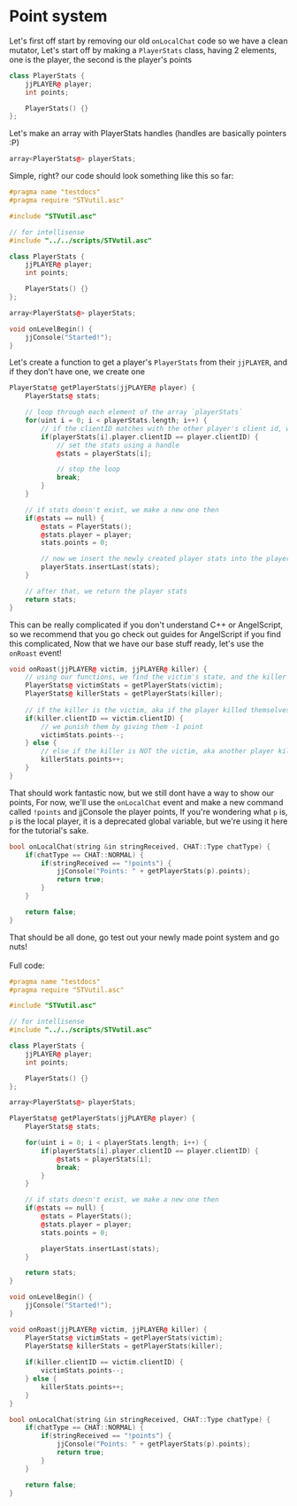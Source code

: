 # Point system
<!-- TODO: make getPlayerStats not use a jjPLAYER, but instead have it so i can do something like: `playerStats[clientID]` for easier use, so we can (i think) remove the for loop -->

Let's first off start by removing our old `onLocalChat` code so we have a clean mutator, Let's start off by making a `PlayerStats` class, having 2 elements, one is the player, the second is the player's points

```cpp
class PlayerStats {
    jjPLAYER@ player;
    int points;

    PlayerStats() {}
};
```
Let's make an array with PlayerStats handles (handles are basically pointers :P)
```cpp
array<PlayerStats@> playerStats;
```

Simple, right? our code should look something like this so far:
```cpp
#pragma name "testdocs"
#pragma require "STVutil.asc"

#include "STVutil.asc"

// for intellisense
#include "../../scripts/STVutil.asc"

class PlayerStats {
    jjPLAYER@ player;
    int points;

    PlayerStats() {}
};

array<PlayerStats@> playerStats;

void onLevelBegin() {
    jjConsole("Started!");
}
```
Let's create a function to get a player's `PlayerStats` from their `jjPLAYER`, and if they don't have one, we create one
```cpp
PlayerStats@ getPlayerStats(jjPLAYER@ player) {
    PlayerStats@ stats;

    // loop through each element of the array `playerStats`
    for(uint i = 0; i < playerStats.length; i++) {
        // if the clientID matches with the other player's client id, we found the stats
        if(playerStats[i].player.clientID == player.clientID) {
            // set the stats using a handle
            @stats = playerStats[i];

            // stop the loop
            break;
        }
    }

    // if stats doesn't exist, we make a new one then
    if(@stats == null) {
        @stats = PlayerStats();
        @stats.player = player;
        stats.points = 0;

        // now we insert the newly created player stats into the playerStats array
        playerStats.insertLast(stats);
    }

    // after that, we return the player stats
    return stats;
}
```
This can be really complicated if you don't understand C++ or AngelScript, so we recommend that you go check out guides for AngelScript if you find this complicated, Now that we have our base stuff ready, let's use the `onRoast` event!
```cpp
void onRoast(jjPLAYER@ victim, jjPLAYER@ killer) {
    // using our functions, we find the victim's state, and the killer's stats
    PlayerStats@ victimStats = getPlayerStats(victim);
    PlayerStats@ killerStats = getPlayerStats(killer);
    
    // if the killer is the victim, aka if the player killed themselves
    if(killer.clientID == victim.clientID) {
        // we punish them by giving them -1 point
        victimStats.points--;
    } else {
        // else if the killer is NOT the victim, aka another player killed `victim`, we give `killer` 1 more point
        killerStats.points++;
    }
}
```
That should work fantastic now, but we still dont have a way to show our points, For now, we'll use the `onLocalChat` event and make a new command called `!points` and jjConsole the player points, If you're wondering what `p` is, `p` is the local player, it is a deprecated global variable, but we're using it here for the tutorial's sake.
```cpp
bool onLocalChat(string &in stringReceived, CHAT::Type chatType) {
    if(chatType == CHAT::NORMAL) {
        if(stringReceived == "!points") {
            jjConsole("Points: " + getPlayerStats(p).points);
            return true;
        }
    }

    return false;
}
```
That should be all done, go test out your newly made point system and go nuts!
<br><br>
Full code:

```cpp
#pragma name "testdocs"
#pragma require "STVutil.asc"

#include "STVutil.asc"

// for intellisense
#include "../../scripts/STVutil.asc"

class PlayerStats {
    jjPLAYER@ player;
    int points;

    PlayerStats() {}
};

array<PlayerStats@> playerStats;

PlayerStats@ getPlayerStats(jjPLAYER@ player) {
    PlayerStats@ stats;

    for(uint i = 0; i < playerStats.length; i++) {
        if(playerStats[i].player.clientID == player.clientID) {
            @stats = playerStats[i];
            break;
        }
    }

    // if stats doesn't exist, we make a new one then
    if(@stats == null) {
        @stats = PlayerStats();
        @stats.player = player;
        stats.points = 0;

        playerStats.insertLast(stats);
    }

    return stats;
}

void onLevelBegin() {
    jjConsole("Started!");
}

void onRoast(jjPLAYER@ victim, jjPLAYER@ killer) {
    PlayerStats@ victimStats = getPlayerStats(victim);
    PlayerStats@ killerStats = getPlayerStats(killer);
    
    if(killer.clientID == victim.clientID) {
        victimStats.points--;
    } else {
        killerStats.points++;
    }
}

bool onLocalChat(string &in stringReceived, CHAT::Type chatType) {
    if(chatType == CHAT::NORMAL) {
        if(stringReceived == "!points") {
            jjConsole("Points: " + getPlayerStats(p).points);
            return true;
        }
    }

    return false;
}
```
